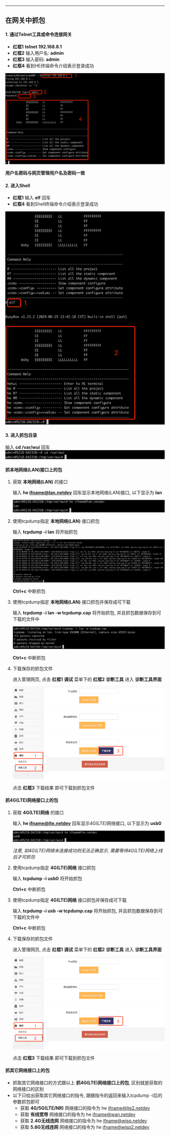 ***

## 在网关中抓包



#### 1. 通过Telnet工具或命令连接网关

- **红框1** **telnet 192.168.8.1**    
- **红框2** 输入用户名: **admin**   
- **红框3** 输入密码: **admin**   
- **红框4** 看到HE终端命令介绍表示登录成功

![avatar](./telnet.jpg) 

**用户名密码与网页管理用户名及密码一致**



#### 2. 进入Shell

- **红框1** 输入 **elf** 回车   
- **红框4** 看到Shell终端命令介绍表示登录成功   

![avatar](./shell.jpg) 


#### 3. 进入抓包目录

输入 **cd /var/wui** 回车   
![avatar](./cd_tmp.jpg) 


#### 抓本地网络(LAN)接口上的包

1. 获取 **本地网络(LAN)** 的接口

    输入 **he ifname@lan.netdev** 回车显示本地网络(LAN)接口, 以下显示为 **lan**

    ![avatar](./lan_netdev.jpg) 


2. 使用tcpdump指定 **本地网络(LAN)** 接口抓包

    输入 **tcpdump -i lan** 将开始抓包

    ![avatar](./tcpdump_lan.jpg) 

    **Ctrl+c** 中断抓包

3. 使用tcpdump指定 **本地网络(LAN)** 接口抓包并保存成可下载

    输入 **tcpdump -i lan -w tcpdump.cap** 将开始抓包, 并且抓包数据保存到可下载的文件中

    ![avatar](./tcpdump_lan_save.jpg) 

    **Ctrl+c** 中断抓包

4. 下载保存的抓包文件

    进入管理网页, 点击 **红框1** **调试** 菜单下的 **红框2** **诊断工具** 进入 **诊断工具界面**     

    ![avatar](./tcpdump_down_cn.jpg) 

    点击 **红框3** 下载结果 即可下载到抓包文件


#### 抓4G(LTE)网络接口上的包

1. 获取 **4G(LTE)网络** 的接口

    输入 **he ifname@lte.netdev** 回车显示4G(LTE)网络接口, 以下显示为 **usb0**

    ![avatar](./lte_netdev.jpg) 

    *注意, 如4G(LTE)网络未连接成功则无法正确显示, 需要等待4G(LTE)网络上线后才可抓包*

2. 使用tcpdump指定 **4G(LTE)网络** 接口抓包

    输入 **tcpdump -i usb0** 将开始抓包

    **Ctrl+c** 中断抓包

3. 使用tcpdump指定 **4G(LTE)网络** 接口抓包并保存成可下载

    输入 **tcpdump -i usb -w tcpdump.cap** 将开始抓包, 并且抓包数据保存到可下载的文件中

    **Ctrl+c** 中断抓包

4. 下载保存的抓包文件

    进入管理网页, 点击 **红框1** **调试** 菜单下的 **红框2** **诊断工具** 进入 **诊断工具界面**     

    ![avatar](./tcpdump_down_cn.jpg) 

    点击 **红框3** 下载结果 即可下载到抓包文件


#### 抓其它网络接口上的包

- 抓取其它网络接口的方式跟以上 **抓4G(LTE)网络接口上的包**, 区别就是获取的网络接口的区别   
- 以下只给出获取其它网络接口的指令, 跟据指令的返回来输入tcpdump -i后的参数抓包即可   
    - 获取 **4G/5G(LTE/NR)** 网络接口的指令为 he ifname@lte2.netdev   
    - 获取 **有线宽带** 网络接口的指令为 he ifname@wan.netdev   
    - 获取 **2.4G无线连网** 网络接口的指令为 he ifname@wisp.netdev   
    - 获取 **5.8G无线连网** 网络接口的指令为 he ifname@wisp2.netdev   



